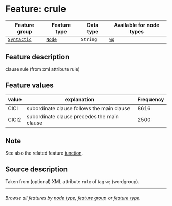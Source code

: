# Feature: crule

Feature group | Feature type | Data type | Available for node types
---  | --- | --- | ---
[`Syntactic`](featuresbygroup.md#syntactic-features) | [`Node`](featuresbyfeaturetype.md#node-features) | `String` | [`wg`](featuresbynodetype.md#wordgroup-nodes)

## Feature description

clause rule (from xml attribute rule)

## Feature values

value | explanation | Frequency
--- | --- | ---
ClCl | subordinate clause follows the main clause | 8616
‎ClCl2 | subordinate clause precedes the main clause | 2500

## Note

See also the related feature [junction](junction.md#readme).

## Source description

Taken from (optional) XML attribute `rule` of tag `wg` (wordgroup).

---
###### *Browse all features by [node type](featuresbynodetype.md#readme), [feature group](featuresbygroup.md#readme) or [feature type](featuresbyfeaturetype.md#readme).*
